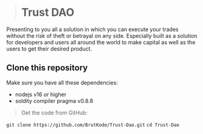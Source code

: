 > # **Trust DAO**
Presenting to you all a solution in which you can execute your trades without the risk of theft or betrayal on any side. Especially built as a solution for developers and users all around the world to make capital as well as the users to get their desired product.

## Clone this repository

Make sure you have all these dependencies:
- nodejs v16 or higher
- soldity compiler pragma v0.8.8

> Get the code from GitHub:

`git clone https://github.com/BrutKode/Trust-Dao.git`
`cd Trust-Dao`

